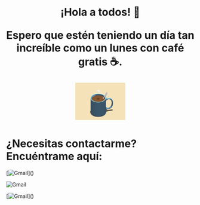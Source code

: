 # <div style="text-align: center;"><p>¡Hola a todos! 👋 <p><p>Espero que estén teniendo un día tan increíble como un lunes con café gratis ☕.</p> <img src="coffee.gif" height="100"> </div>

# ¿Necesitas contactarme? Encuéntrame aquí:

[![Gmail](https://img.shields.io/badge/Gmail-D14836?style=for-the-badge&logo=gmail&logoColor=white)](<a href="mailto:cesarcruzcanul210203@gmail.com"></a>)

![Gmail](https://img.shields.io/badge/Gmail-D14836?style=for-the-badge&logo=gmail&logoColor=white)

[![Gmail](https://img.shields.io/badge/Gmail-D14836?style=for-the-badge&logo=gmail&logoColor=white)](<a href="mailto:cesarcruzcanul210203@gmail.com"></a>)




<!--
**CesarCruzGH/CesarCruzGH** is a ✨ _special_ ✨ repository because its `README.md` (this file) appears on your GitHub profile.

Here are some ideas to get you started:

- 🔭 I’m currently working on ...
- 🌱 I’m currently learning ...
- 👯 I’m looking to collaborate on ...
- 🤔 I’m looking for help with ...
- 💬 Ask me about ...
- 📫 How to reach me: ...
- 😄 Pronouns: ...
- ⚡ Fun fact: ...
-->
